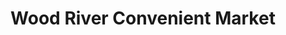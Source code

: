 ---
title: "Wood River Convenient Market"
url: /wood-river/wood-river-convenient-market/
shop: convenience
---